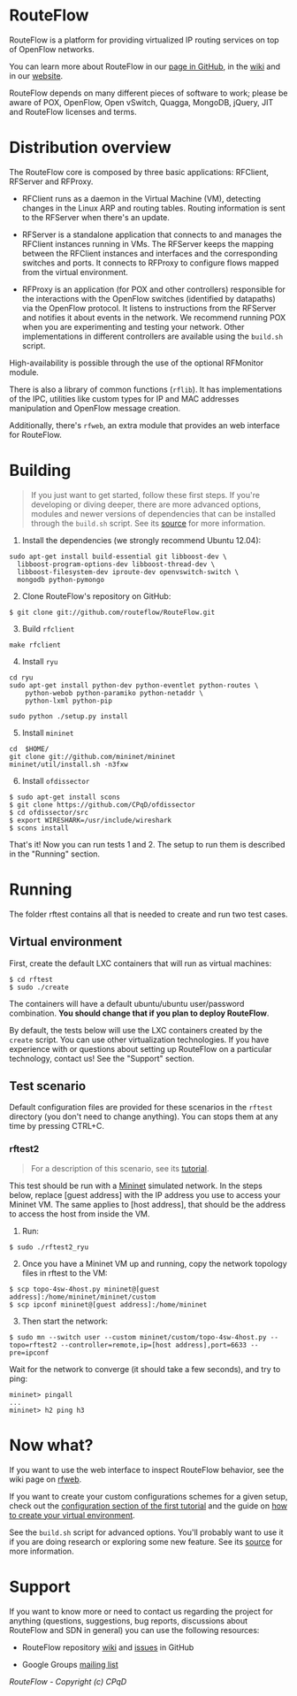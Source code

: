 # RouteFlow
RouteFlow is a platform for providing virtualized IP routing services on top of 
OpenFlow networks.

You can learn more about RouteFlow in our
[page in GitHub](http://routeflow.github.io/RouteFlow/), in the
[wiki](https://github.com/routeflow/RouteFlow/wiki) and in our 
[website](https://sites.google.com/site/routeflow/).

RouteFlow depends on many different pieces of software to work; please be aware 
of POX, OpenFlow, Open vSwitch, Quagga, MongoDB, jQuery, JIT and RouteFlow 
licenses and terms.

# Distribution overview
The RouteFlow core is composed by three basic applications: RFClient, RFServer 
and RFProxy.

* RFClient runs as a daemon in the Virtual Machine (VM), detecting changes in 
the Linux ARP and routing tables. Routing information is sent to the RFServer 
when there's an update.

* RFServer is a standalone application that connects to and manages the 
RFClient instances running in VMs. The RFServer keeps the mapping between the 
RFClient instances and interfaces and the corresponding switches and ports. It 
connects to RFProxy to configure flows mapped from the virtual environment.

* RFProxy is an application (for POX and other controllers) responsible for the 
interactions with the OpenFlow switches (identified by datapaths) via the 
OpenFlow protocol. It listens to instructions from the RFServer and notifies it 
about events in the network. We recommend running POX when you are 
experimenting and testing your network. Other implementations in different 
controllers are available using the `build.sh` script.

High-availability is possible through the use of the optional RFMonitor module.

There is also a library of common functions (`rflib`). It has implementations 
of the IPC, utilities like custom types for IP and MAC addresses manipulation 
and OpenFlow message creation.

Additionally, there's `rfweb`, an extra module that provides an web interface 
for RouteFlow.


# Building

> If you just want to get started, follow these first steps. If you're 
> developing or diving deeper, there are more advanced options, modules and 
> newer versions of dependencies that can be installed through the `build.sh` 
> script. See its 
> [source](https://github.com/routeflow/RouteFlow/blob/master/build.sh) for 
> more information.

1. Install the dependencies (we strongly recommend Ubuntu 12.04):
```
sudo apt-get install build-essential git libboost-dev \
  libboost-program-options-dev libboost-thread-dev \
  libboost-filesystem-dev iproute-dev openvswitch-switch \
  mongodb python-pymongo
```

2. Clone RouteFlow's repository on GitHub:
```
$ git clone git://github.com/routeflow/RouteFlow.git
```

3. Build `rfclient`
```
make rfclient
```

4. Install `ryu`
```
cd ryu
sudo apt-get install python-dev python-eventlet python-routes \
    python-webob python-paramiko python-netaddr \
    python-lxml python-pip

sudo python ./setup.py install 
```

5. Install `mininet`
```
cd  $HOME/
git clone git://github.com/mininet/mininet
mininet/util/install.sh -n3fxw
```

6. Install `ofdissector`
```
$ sudo apt-get install scons
$ git clone https://github.com/CPqD/ofdissector
$ cd ofdissector/src
$ export WIRESHARK=/usr/include/wireshark
$ scons install
```


That's it! Now you can run tests 1 and 2. The setup to run them is described in 
the "Running" section.


# Running
The folder rftest contains all that is needed to create and run two test cases.

## Virtual environment
First, create the default LXC containers that will run as virtual machines:
```
$ cd rftest
$ sudo ./create
```
The containers will have a default ubuntu/ubuntu user/password combination. 
**You should change that if you plan to deploy RouteFlow**.

By default, the tests below will use the LXC containers created  by the 
`create` script. You can use other virtualization technologies. If you have 
experience with or questions about setting up RouteFlow on a particular 
technology, contact us! See the "Support" section.


## Test scenario

Default configuration files are provided for these scenarios in the `rftest` 
directory (you don't need to change anything).
You can stops them at any time by pressing CTRL+C.

### rftest2

> For a description of this scenario, see its 
> [tutorial](https://github.com/routeflow/RouteFlow/wiki/Tutorial-2:-rftest2).

This test should be run with a [Mininet](http://mininet.org/) simulated 
network.
In the steps below, replace [guest address] with the IP address you use to 
access your Mininet VM.
The same applies to [host address], that should be the address to access the 
host from inside the VM.

1. Run:
```
$ sudo ./rftest2_ryu
```

2. Once you have a Mininet VM up and running, copy the network topology files 
in rftest to the VM:
```
$ scp topo-4sw-4host.py mininet@[guest address]:/home/mininet/mininet/custom
$ scp ipconf mininet@[guest address]:/home/mininet
```

3. Then start the network:
```
$ sudo mn --switch user --custom mininet/custom/topo-4sw-4host.py --topo=rftest2 --controller=remote,ip=[host address],port=6633 --pre=ipconf
```

Wait for the network to converge (it should take a few seconds), and try to 
ping:
```
mininet> pingall
...
mininet> h2 ping h3
```


# Now what?
If you want to use the web interface to inspect RouteFlow behavior, see the 
wiki page on 
[rfweb](https://github.com/routeflow/RouteFlow/wiki/The-web-interface).

If you want to create your custom configurations schemes for a given setup, 
check out the 
[configuration section of the first tutorial](https://github.com/routeflow/RouteFlow/wiki/Tutorial-1:-rftest1#configuration-file) 
and the guide on 
[how to create your virtual environment](https://github.com/routeflow/RouteFlow/wiki/Virtual-environment-creation).

See the `build.sh` script for advanced options. You'll probably want to use it 
if you are doing research or exploring some new feature. See its 
[source](https://github.com/routeflow/RouteFlow/blob/master/build.sh) for more 
information.


# Support
If you want to know more or need to contact us regarding the project for 
anything (questions, suggestions, bug reports, discussions about RouteFlow and 
SDN in general) you can use the following resources:
* RouteFlow repository [wiki](https://github.com/routeflow/RouteFlow/wiki) and 
[issues](https://github.com/routeflow/RouteFlow/issues) in GitHub

* Google Groups 
[mailing list](http://groups.google.com/group/routeflow-discuss?hl=en_US)


_RouteFlow - Copyright (c) CPqD_
